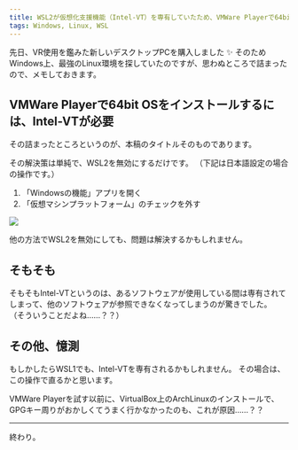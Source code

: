 ```yaml
---
title: WSL2が仮想化支援機能（Intel-VT）を専有していたため、VMWare Playerで64bit OSがインストールできなかった
tags: Windows, Linux, WSL
---
```

先日、VR使用を鑑みた新しいデスクトップPCを購入しました :sparkles:
そのためWindows上、最強のLinux環境を探していたのですが、思わぬところで詰まったので、メモしておきます。

## VMWare Playerで64bit OSをインストールするには、Intel-VTが必要

その詰まったところというのが、本稿のタイトルそのものであります。

その解決策は単純で、WSL2を無効にするだけです。
（下記は日本語設定の場合の操作です。）

1. 「Windowsの機能」アプリを開く
1. 「仮想マシンプラットフォーム」のチェックを外す

![](/2020-05-23-allow-to-use-intel-vt-without-wsl2/problem.png)

他の方法でWSL2を無効にしても、問題は解決するかもしれません。

## そもそも

そもそもIntel-VTというのは、あるソフトウェアが使用している間は専有されてしまって、他のソフトウェアが参照できなくなってしまうのが驚きでした。
（そういうことだよね……？？）

## その他、憶測

もしかしたらWSL1でも、Intel-VTを専有されるかもしれません。
その場合は、この操作で直るかと思います。

VMWare Playerを試す以前に、VirtualBox上のArchLinuxのインストールで、GPGキー周りがおかしくてうまく行かなかったのも、これが原因……？？

- - - - -

終わり。
